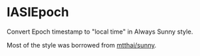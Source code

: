 # IASIEpoch

Convert Epoch timestamp to "local time" in Always Sunny style.

Most of the style was borrowed from [mtthai/sunny](https://github.com/mtthai/sunny).
